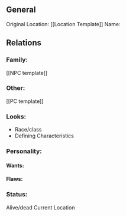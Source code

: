
## General
Original Location: [[Location Template]]
Name:

## Relations
### Family:
[[NPC template]]

### Other:
[[PC template]]

### Looks:
* Race/class
* Defining Characteristics

### Personality:
#### Wants:
#### Flaws:


### Status:
Alive/dead
Current Location

